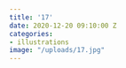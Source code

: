 ```yaml
---
title: '17'
date: 2020-12-20 09:10:00 Z
categories:
- illustrations
image: "/uploads/17.jpg"
---
```


